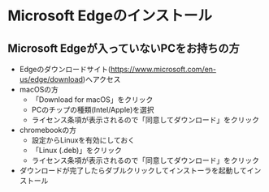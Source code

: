 # Microsoft Edgeのインストール

## Microsoft Edgeが入っていないPCをお持ちの方

- Edgeのダウンロードサイト\(<https://www.microsoft.com/en-us/edge/download>\)へアクセス
- macOSの方
  - 「Download for macOS」をクリック
  - PCのチップの種類(Intel/Apple)を選択
  - ライセンス条項が表示されるので「同意してダウンロード」をクリック
- chromebookの方
  - 設定からLinuxを有効にしておく
  - 「Linux (.deb)」をクリック
  - ライセンス条項が表示されるので「同意してダウンロード」をクリック
- ダウンロードが完了したらダブルクリックしてインストーラを起動してインストール

